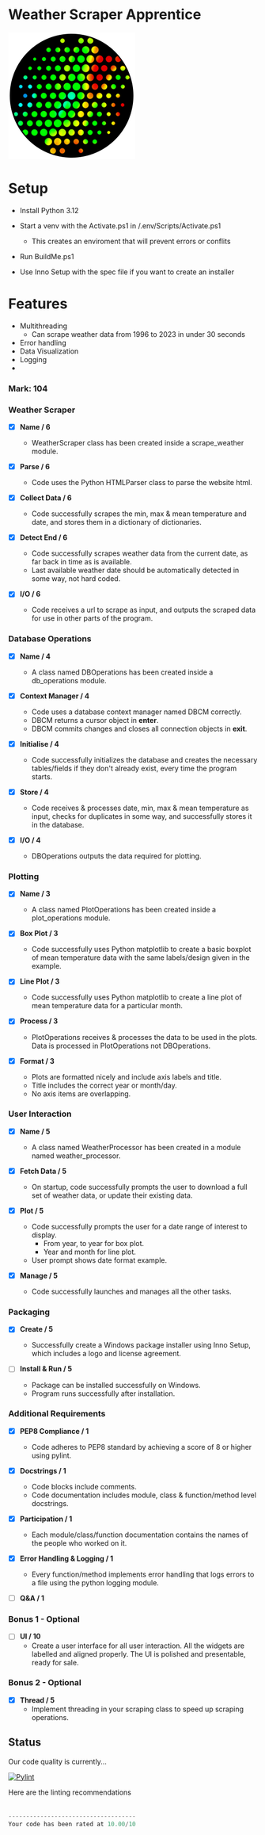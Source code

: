 # Weather Scraper Apprentice

![Application Icon](./Build%20Files/icons/icon.png)

# Setup

- Install Python 3.12

- Start a venv with the Activate.ps1 in /.env/Scripts/Activate.ps1

  - This creates an enviroment that will prevent errors or conflits

- Run BuildMe.ps1

- Use Inno Setup with the spec file if you want to create an installer

# Features

- Multithreading
  - Can scrape weather data from 1996 to 2023 in under 30 seconds
- Error handling
- Data Visualization
- Logging
-

### Mark: 104

### Weather Scraper

- [x] **Name / 6**

  - WeatherScraper class has been created inside a scrape_weather module.

- [x] **Parse / 6**

  - Code uses the Python HTMLParser class to parse the website html.

- [x] **Collect Data / 6**

  - Code successfully scrapes the min, max & mean temperature and date, and stores them in a dictionary of dictionaries.

- [x] **Detect End / 6**

  - Code successfully scrapes weather data from the current date, as far back in time as is available.
  - Last available weather date should be automatically detected in some way, not hard coded.

- [x] **I/O / 6**
  - Code receives a url to scrape as input, and outputs the scraped data for use in other parts of the program.

### Database Operations

- [x] **Name / 4**

  - A class named DBOperations has been created inside a db_operations module.

- [x] **Context Manager / 4**

  - Code uses a database context manager named DBCM correctly.
  - DBCM returns a cursor object in **enter**.
  - DBCM commits changes and closes all connection objects in **exit**.

- [x] **Initialise / 4**

  - Code successfully initializes the database and creates the necessary tables/fields if they don't already exist, every time the program starts.

- [x] **Store / 4**

  - Code receives & processes date, min, max & mean temperature as input, checks for duplicates in some way, and successfully stores it in the database.

- [x] **I/O / 4**
  - DBOperations outputs the data required for plotting.

### Plotting

- [x] **Name / 3**

  - A class named PlotOperations has been created inside a plot_operations module.

- [x] **Box Plot / 3**

  - Code successfully uses Python matplotlib to create a basic boxplot of mean temperature data with the same labels/design given in the example.

- [x] **Line Plot / 3**

  - Code successfully uses Python matplotlib to create a line plot of mean temperature data for a particular month.

- [x] **Process / 3**

  - PlotOperations receives & processes the data to be used in the plots. Data is processed in PlotOperations not DBOperations.

- [x] **Format / 3**
  - Plots are formatted nicely and include axis labels and title.
  - Title includes the correct year or month/day.
  - No axis items are overlapping.

### User Interaction

- [x] **Name / 5**

  - A class named WeatherProcessor has been created in a module named weather_processor.

- [x] **Fetch Data / 5**

  - On startup, code successfully prompts the user to download a full set of weather data, or update their existing data.

- [x] **Plot / 5**

  - Code successfully prompts the user for a date range of interest to display.
    - From year, to year for box plot.
    - Year and month for line plot.
  - User prompt shows date format example.

- [x] **Manage / 5**
  - Code successfully launches and manages all the other tasks.

### Packaging

- [x] **Create / 5**

  - Successfully create a Windows package installer using Inno Setup, which includes a logo and license agreement.

- [ ] **Install & Run / 5**
  - Package can be installed successfully on Windows.
  - Program runs successfully after installation.

### Additional Requirements

- [x] **PEP8 Compliance / 1**

  - Code adheres to PEP8 standard by achieving a score of 8 or higher using pylint.

- [x] **Docstrings / 1**

  - Code blocks include comments.
  - Code documentation includes module, class & function/method level docstrings.

- [x] **Participation / 1**

  - Each module/class/function documentation contains the names of the people who worked on it.

- [x] **Error Handling & Logging / 1**

  - Every function/method implements error handling that logs errors to a file using the python logging module.

- [ ] **Q&A / 1**

### Bonus 1 - Optional

- [ ] **UI / 10**
  - Create a user interface for all user interaction. All the widgets are labelled and aligned properly. The UI is polished and presentable, ready for sale.

### Bonus 2 - Optional

- [x] **Thread / 5**
  - Implement threading in your scraping class to speed up scraping operations.

## Status

Our code quality is currently...

[![Pylint](https://github.com/tadghh/PythonWeatherApp/actions/workflows/pylint.yml/badge.svg?branch=main&event=push)](https://github.com/tadghh/PythonWeatherApp/actions/workflows/pylint.yml)

Here are the linting recommendations
```python

------------------------------------
Your code has been rated at 10.00/10

```
